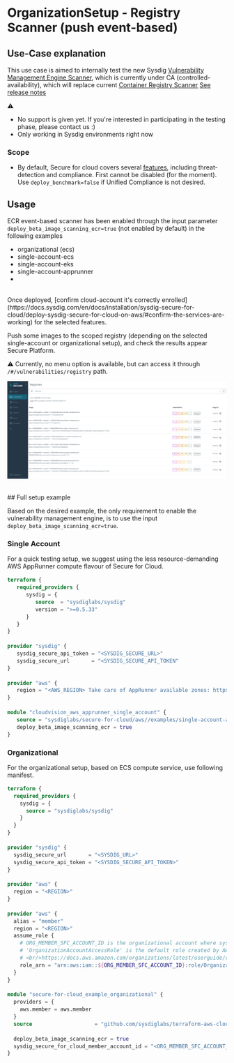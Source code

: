 # OrganizationSetup - Registry Scanner (push event-based)

## Use-Case explanation

This use case is aimed to internally test the new Sysdig [Vulnerability Management Engine Scanner](https://docs.sysdig.com/en/docs/sysdig-secure/vulnerabilities/), which is currently under CA (controlled-availability), which will 
replace current [Container Registry Scanner](https://docs.sysdig.com/en/docs/sysdig-secure/scanning/integrate-with-container-registries/)
[See release notes](https://docs.sysdig.com/en/docs/release-notes/saas-sysdig-secure-release-notes/#april-20-2022)

:warning:
- No support is given yet. If you're interested in participating in the testing phase, please contact us :)
- Only working in Sysdig environments right now

### Scope

- By default, Secure for cloud covers several [features](https://github.com/sysdiglabs/terraform-aws-secure-for-cloud#sysdig-secure-for-cloud-in-aws), including threat-detection and compliance. First 
  cannot be disabled (for the  moment). Use `deploy_benchmark=false` if Unified Compliance is not desired.
  
## Usage

ECR event-based scanner has been enabled through the input parameter `deploy_beta_image_scanning_ecr=true` (not 
enabled by default) in the following examples

- organizational (ecs)
- single-account-ecs
- single-account-eks
- single-account-apprunner
- 
<br/>
Once deployed, [confirm cloud-account it's correctly enrolled](https://docs.sysdig.com/en/docs/installation/sysdig-secure-for-cloud/deploy-sysdig-secure-for-cloud-on-aws/#confirm-the-services-are-working) for the selected features.

Push some images to the scoped registry (depending on the selected single-account or organizational setup), and 
check the results appear Secure Platform.

:warning: Currently, no menu option is available, but can access it through `/#/vulnerabilities/registry` path.

![registries](resources/vuln-scanner.png)

<br/>
## Full setup example

Based on the desired example, the only requirement to enable the vulnerability management engine, is to use the 
input `deploy_beta_image_scanning_ecr=true`.

### Single Account

For a quick testing setup, we suggest using the less resource-demanding AWS AppRunner compute flavour of Secure for 
Cloud.

```terraform
terraform {
   required_providers {
      sysdig = {
         source  = "sysdiglabs/sysdig"
         version = ">=0.5.33"
      }
   }
}

provider "sysdig" {
   sysdig_secure_api_token = "<SYSDIG_SECURE_URL>"
   sysdig_secure_url       = "<SYSDIG_SECURE_API_TOKEN"
}

provider "aws" {
   region = "<AWS_REGION> Take care of AppRunner available zones: https://docs.aws.amazon.com/general/latest/gr/apprunner.html"
}

module "cloudvision_aws_apprunner_single_account" {
   source = "sysdiglabs/secure-for-cloud/aws//examples/single-account-apprunner"
   deploy_beta_image_scanning_ecr = true
}
```
### Organizational

For the organizational setup, based on ECS compute service, use following manifest.

```terraform
terraform {
  required_providers {
    sysdig = {
      source = "sysdiglabs/sysdig"
    }
  }
}

provider "sysdig" {
  sysdig_secure_url       = "<SYSDIG_URL>"
  sysdig_secure_api_token = "<SYSDIG_SECURE_API_TOKEN>"
}

provider "aws" {
  region = "<REGION>"
}

provider "aws" {
  alias = "member"
  region = "<REGION>"
  assume_role {
    # ORG_MEMBER_SFC_ACCOUNT_ID is the organizational account where sysdig secure for cloud compute component is to be deployed
    # 'OrganizationAccountAccessRole' is the default role created by AWS for managed-account users to be able to admin member accounts.
    # <br/>https://docs.aws.amazon.com/organizations/latest/userguide/orgs_manage_accounts_access.html
    role_arn = "arn:aws:iam::${ORG_MEMBER_SFC_ACCOUNT_ID}:role/OrganizationAccountAccessRole"
  }
}

module "secure-for-cloud_example_organizational" {
  providers = {
    aws.member = aws.member
  }
  source                    = "github.com/sysdiglabs/terraform-aws-cloudvision//examples/organizational?ref=new-beta-scanning-ecr"
  
  deploy_beta_image_scanning_ecr = true
  sysdig_secure_for_cloud_member_account_id = "<ORG_MEMBER_SFC_ACCOUNT_ID>"
}

```
